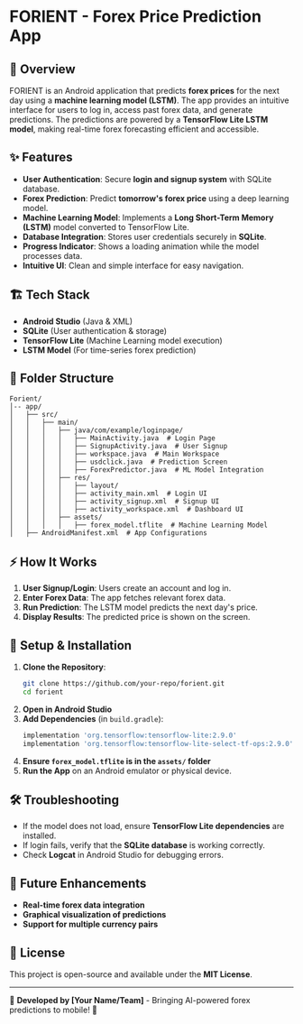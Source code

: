 # FORIENT - Forex Price Prediction App

## 📌 Overview
FORIENT is an Android application that predicts **forex prices** for the next day using a **machine learning model (LSTM)**. The app provides an intuitive interface for users to log in, access past forex data, and generate predictions. The predictions are powered by a **TensorFlow Lite LSTM model**, making real-time forex forecasting efficient and accessible.

## ✨ Features
- **User Authentication**: Secure **login and signup system** with SQLite database.
- **Forex Prediction**: Predict **tomorrow's forex price** using a deep learning model.
- **Machine Learning Model**: Implements a **Long Short-Term Memory (LSTM)** model converted to TensorFlow Lite.
- **Database Integration**: Stores user credentials securely in **SQLite**.
- **Progress Indicator**: Shows a loading animation while the model processes data.
- **Intuitive UI**: Clean and simple interface for easy navigation.

## 🏗 Tech Stack
- **Android Studio** (Java & XML)
- **SQLite** (User authentication & storage)
- **TensorFlow Lite** (Machine Learning model execution)
- **LSTM Model** (For time-series forex prediction)

## 📂 Folder Structure
```
Forient/
│-- app/
│   ├── src/
│   │   ├── main/
│   │   │   ├── java/com/example/loginpage/
│   │   │   │   ├── MainActivity.java  # Login Page
│   │   │   │   ├── SignupActivity.java  # User Signup
│   │   │   │   ├── workspace.java  # Main Workspace
│   │   │   │   ├── usdclick.java  # Prediction Screen
│   │   │   │   ├── ForexPredictor.java  # ML Model Integration
│   │   │   ├── res/
│   │   │   │   ├── layout/
│   │   │   │   ├── activity_main.xml  # Login UI
│   │   │   │   ├── activity_signup.xml  # Signup UI
│   │   │   │   ├── activity_workspace.xml  # Dashboard UI
│   │   │   ├── assets/
│   │   │   │   ├── forex_model.tflite  # Machine Learning Model
│   ├── AndroidManifest.xml  # App Configurations
```

## ⚡ How It Works
1. **User Signup/Login**: Users create an account and log in.
2. **Enter Forex Data**: The app fetches relevant forex data.
3. **Run Prediction**: The LSTM model predicts the next day's price.
4. **Display Results**: The predicted price is shown on the screen.

## 🔧 Setup & Installation
1. **Clone the Repository**:
   ```sh
   git clone https://github.com/your-repo/forient.git
   cd forient
   ```
2. **Open in Android Studio**
3. **Add Dependencies** (in `build.gradle`):
   ```gradle
   implementation 'org.tensorflow:tensorflow-lite:2.9.0'
   implementation 'org.tensorflow:tensorflow-lite-select-tf-ops:2.9.0'
   ```
4. **Ensure `forex_model.tflite` is in the `assets/` folder**
5. **Run the App** on an Android emulator or physical device.

## 🛠 Troubleshooting
- If the model does not load, ensure **TensorFlow Lite dependencies** are installed.
- If login fails, verify that the **SQLite database** is working correctly.
- Check **Logcat** in Android Studio for debugging errors.

## 🎯 Future Enhancements
- **Real-time forex data integration**
- **Graphical visualization of predictions**
- **Support for multiple currency pairs**

## 📜 License
This project is open-source and available under the **MIT License**.

---
🚀 **Developed by [Your Name/Team]** - Bringing AI-powered forex predictions to mobile! 🚀

